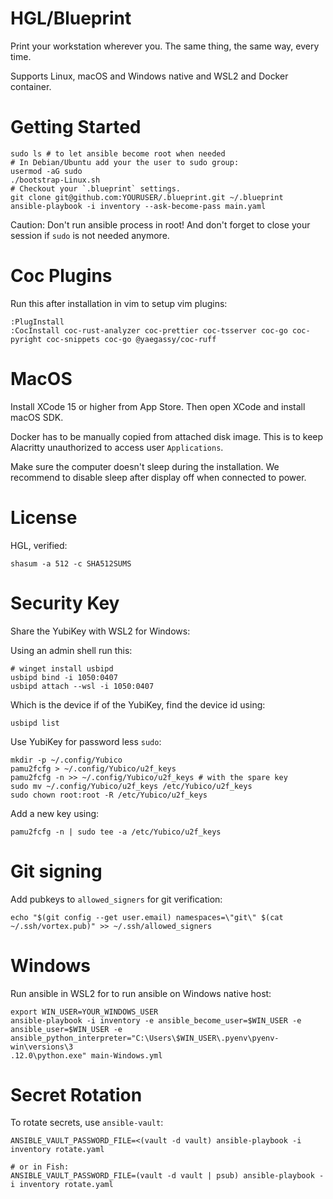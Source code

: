 # HGL/Blueprint

Print your workstation wherever you. The same thing, the same way, every time.

Supports Linux, macOS and Windows native and WSL2 and Docker container.

# Getting Started
```
sudo ls # to let ansible become root when needed
# In Debian/Ubuntu add your the user to sudo group:
usermod -aG sudo
./bootstrap-Linux.sh
# Checkout your `.blueprint` settings.
git clone git@github.com:YOURUSER/.blueprint.git ~/.blueprint
ansible-playbook -i inventory --ask-become-pass main.yaml
```

Caution: Don't run ansible process in root!
And don't forget to close your session if `sudo` is not needed anymore.

# Coc Plugins

Run this after installation in vim to setup vim plugins:

```
:PlugInstall
:CocInstall coc-rust-analyzer coc-prettier coc-tsserver coc-go coc-pyright coc-snippets coc-go @yaegassy/coc-ruff
```

# MacOS
Install XCode 15 or higher from App Store. Then open XCode and install macOS SDK.

Docker has to be manually copied from attached disk image. This is to keep Alacritty unauthorized to access user `Applications`.

Make sure the computer doesn't sleep during the installation. We recommend to disable sleep after display off when connected to power.

# License
HGL, verified:
```
shasum -a 512 -c SHA512SUMS
```

# Security Key
Share the YubiKey with WSL2 for Windows:

Using an admin shell run this:
```
# winget install usbipd
usbipd bind -i 1050:0407
usbipd attach --wsl -i 1050:0407
```

Which is the device if of the YubiKey, find the device id using:
```
usbipd list
```


Use YubiKey for password less `sudo`:

```
mkdir -p ~/.config/Yubico
pamu2fcfg > ~/.config/Yubico/u2f_keys
pamu2fcfg -n >> ~/.config/Yubico/u2f_keys # with the spare key
sudo mv ~/.config/Yubico/u2f_keys /etc/Yubico/u2f_keys
sudo chown root:root -R /etc/Yubico/u2f_keys
```
Add a new key using:
```
pamu2fcfg -n | sudo tee -a /etc/Yubico/u2f_keys
```

# Git signing

Add pubkeys to `allowed_signers` for git verification:
```
echo "$(git config --get user.email) namespaces=\"git\" $(cat ~/.ssh/vortex.pub)" >> ~/.ssh/allowed_signers
```

# Windows
Run ansible in WSL2 for to run ansible on Windows native host:
```
export WIN_USER=YOUR_WINDOWS_USER
ansible-playbook -i inventory -e ansible_become_user=$WIN_USER -e ansible_user=$WIN_USER -e ansible_python_interpreter="C:\Users\$WIN_USER\.pyenv\pyenv-win\versions\3
.12.0\python.exe" main-Windows.yml
```

# Secret Rotation

To rotate secrets, use `ansible-vault`:

```
ANSIBLE_VAULT_PASSWORD_FILE=<(vault -d vault) ansible-playbook -i inventory rotate.yaml

# or in Fish:
ANSIBLE_VAULT_PASSWORD_FILE=(vault -d vault | psub) ansible-playbook -i inventory rotate.yaml
```
